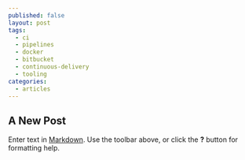 ```yaml
---
published: false
layout: post
tags:
  - ci
  - pipelines
  - docker
  - bitbucket
  - continuous-delivery
  - tooling
categories:
  - articles
---
```

## A New Post

Enter text in [Markdown](http://daringfireball.net/projects/markdown/). Use the toolbar above, or click the **?** button for formatting help.
